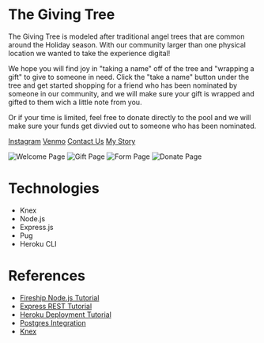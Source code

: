 # The Giving Tree

The Giving Tree is modeled after traditional angel trees that are common around the Holiday season. With our community larger than one physical location we wanted to take the experience digital!

We hope you will find joy in "taking a name" off of the tree and "wrapping a gift" to give to someone in need. Click the "take a name" button under the tree and get started shopping for a friend who has been nominated by someone in our community, and we will make sure your gift is wrapped and gifted to them wich a little note from you.

Or if your time is limited, feel free to donate directly to the pool and we will make sure your funds get divvied out to someone who has been nominated.

<a href="https://instagram.com/jalynn.wightman?igshid=NzZlODBkYWE4Ng==" target="_blank">Instagram</a>
                <a href="https://venmo.com/u/givingtree_jalynn" target="_blank">Venmo</a>
                <a href="mailto:JaLynn.Wightman@icloud.com">Contact Us</a>
                <a href="https://www.instagram.com/s/aGlnaGxpZ2h0OjE4MjQ4MDA5MjU0MjI5MjM5?igshid=ODhhZWM5NmIwOQ==" target="_blank">My Story</a>


![Welcome Page](screenshots/welcome.png)
![Gift Page](screenshots/gift.png)
![Form Page](screenshots/form.png)
![Donate Page](screenshots/donate.png)

# Technologies

* Knex
* Node.js
* Express.js
* Pug
* Heroku CLI

# References

* [Fireship Node.js Tutorial](https://youtu.be/ENrzD9HAZK4)
* [Express REST Tutorial](https://www.youtube.com/watch?v=-MTSQjw5DrM)
* [Heroku Deployment Tutorial](https://www.youtube.com/watch?v=27GoRa4d15c)
* [Postgres Integration](https://www.youtube.com/watch?v=OZQWfW3VvhE)
* [Knex](https://www.youtube.com/watch?v=JWMf7AUzMkA&list=PLKii3VqdFnoZY6EBxb2K37D0wrEmS-5RD&index=6)
